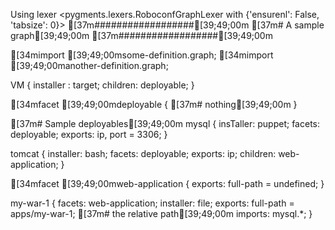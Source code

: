 Using lexer <pygments.lexers.RoboconfGraphLexer with {'ensurenl': False, 'tabsize': 0}>
[37m##################[39;49;00m
[37m# A sample graph[39;49;00m
[37m##################[39;49;00m

[34mimport [39;49;00msome-definition.graph;
[34mimport [39;49;00manother-definition.graph;

VM {
	installer : target;
	children: deployable;
}

[34mfacet [39;49;00mdeployable {
	[37m# nothing[39;49;00m
}

[37m# Sample deployables[39;49;00m
mysql {
	insTaller: puppet;
	facets: deployable;
	exports: ip, port = 3306;
}

tomcat {
	installer: bash;
	facets: deployable;
	exports: ip;
	children: web-application;
}

[34mfacet [39;49;00mweb-application {
	exports: full-path = undefined;
}

my-war-1 {
	facets: web-application;
	installer: file;
	exports: full-path = apps/my-war-1;	[37m# the relative path[39;49;00m
	imports: mysql.*;
}
